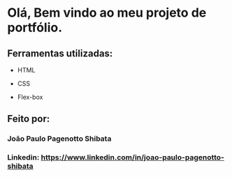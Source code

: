 # Olá, Bem vindo ao meu projeto de portfólio.
 
## Ferramentas utilizadas:

* HTML

* CSS

* Flex-box

## Feito por:

### João Paulo Pagenotto Shibata

### Linkedin: https://www.linkedin.com/in/joao-paulo-pagenotto-shibata

```
